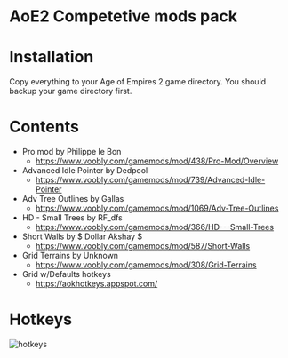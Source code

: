 # AoE2 Competetive mods pack

# Installation
Copy everything to your Age of Empires 2 game directory. You should backup your game directory first.

# Contents
 - Pro mod by Philippe le Bon
   -	https://www.voobly.com/gamemods/mod/438/Pro-Mod/Overview
 - Advanced Idle Pointer by Dedpool
   -	https://www.voobly.com/gamemods/mod/739/Advanced-Idle-Pointer
 - Adv Tree Outlines by Gallas
   -	https://www.voobly.com/gamemods/mod/1069/Adv-Tree-Outlines
 - HD - Small Trees by RF_dfs
   -	https://www.voobly.com/gamemods/mod/366/HD---Small-Trees
 - Short Walls by $ Dollar Akshay $
   -	https://www.voobly.com/gamemods/mod/587/Short-Walls
 - Grid Terrains by Unknown
   - https://www.voobly.com/gamemods/mod/308/Grid-Terrains
 - Grid w/Defaults hotkeys
   - https://aokhotkeys.appspot.com/

# Hotkeys
<img src="https://i.imgur.com/8wmuOWw.png" title="hotkeys" alt="hotkeys">

